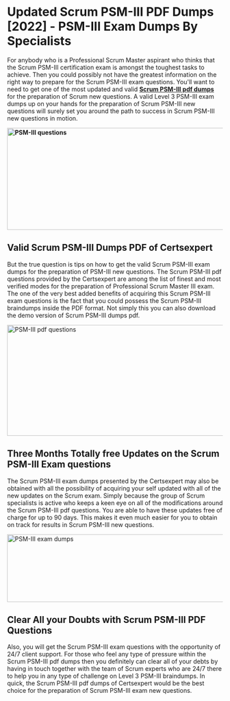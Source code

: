 <h1><strong>Updated Scrum PSM-III PDF Dumps [2022] - PSM-III Exam Dumps By Specialists&nbsp;</strong></h1>
<p><span style="font-weight: 400;">For anybody who is a Professional Scrum Master aspirant who thinks that the Scrum PSM-III certification exam is amongst the toughest tasks to achieve. Then you could possibly not have the greatest information on the right way to prepare for the Scrum PSM-III exam questions. You'll want to need to get one of the most updated and valid <strong><a href="https://www.certsexpert.com/PSM-III-pdf-questions.html">Scrum PSM-III pdf dumps</a></strong> for the preparation of Scrum new questions. A valid Level 3 PSM-III exam dumps up on your hands for the preparation of Scrum PSM-III new questions will surely set you around the path to success in Scrum PSM-III new questions in motion.</span></p>
<p><span style="font-weight: 400;"><strong><img style="display: block; margin-left: auto; margin-right: auto;" src="https://i.ibb.co/QXh983F/73475278-2429792180625311-4586132736837681152-n.jpg" alt="PSM-III questions" width="632" height="238" /></strong></span></p>
<h2><strong>Valid Scrum PSM-III Dumps PDF of Certsexpert</strong></h2>
<p><span style="font-weight: 400;">But the true question is tips on how to get the valid Scrum PSM-III exam dumps for the preparation of PSM-III new questions. The Scrum PSM-III pdf questions provided by the Certsexpert are among the list of finest and most verified modes for the preparation of Professional Scrum Master III exam. The one of the very best added benefits of acquiring this Scrum PSM-III exam questions is the fact that you could possess the Scrum PSM-III braindumps inside the PDF format. Not simply this you can also download the demo version of Scrum PSM-III dumps pdf.</span></p>
<p><span style="font-weight: 400;"><img style="display: block; margin-left: auto; margin-right: auto;" src="https://i.ibb.co/Jd8hN2L/76714008-3182067705200142-8735104740007870464-n.jpg" alt="PSM-III pdf questions" width="701" height="259" /></span></p>
<h2><strong>Three Months Totally free Updates on the Scrum PSM-III Exam questions</strong></h2>
<p><span style="font-weight: 400;">The Scrum PSM-III exam dumps presented by the Certsexpert may also be obtained with all the possibility of acquiring your self updated with all of the new updates on the Scrum exam. Simply because the group of Scrum specialists is active who keeps a keen eye on all of the modifications around the Scrum PSM-III pdf questions. You are able to have these updates free of charge for up to 90 days. This makes it even much easier for you to obtain on track for results in Scrum PSM-III new questions.</span></p>
<p><span style="font-weight: 400;"><a href="https://www.certsexpert.com/PSM-III-pdf-questions.html"><img style="display: block; margin-left: auto; margin-right: auto;" src="https://i.ibb.co/TMnKrkJ/75398236-424489711531572-5064688549987614720-n.jpg" alt="PSM-III exam dumps" width="714" height="158" /></a></span></p>
<h2><strong>Clear All your Doubts with Scrum PSM-III PDF Questions</strong></h2>
<p>Also, you will get the Scrum PSM-III exam questions with the opportunity of 24/7 client support. For those who feel any type of pressure within the Scrum PSM-III pdf dumps then you definitely can clear all of your debts by having in touch together with the team of Scrum experts who are 24/7 there to help you in any type of challenge on Level 3 PSM-III braindumps. In quick, the Scrum PSM-III pdf dumps of Certsexpert would be the best choice for the preparation of Scrum PSM-III exam new questions.</p>
